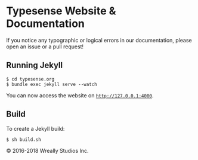 # Typesense Website &amp; Documentation

If you notice any typographic or logical errors in our documentation, please open an issue or a pull request!

## Running Jekyll

```
$ cd typesense.org
$ bundle exec jekyll serve --watch
```

You can now access the website on [`http://127.0.0.1:4000`](http://127.0.0.1:4000).

## Build

To create a Jekyll build:

```
$ sh build.sh
```

&copy; 2016-2018 Wreally Studios Inc.